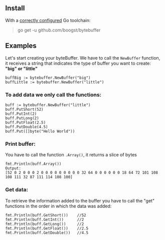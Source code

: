 ## Install

With a  [correctly configured](https://golang.org/doc/install#testing)  Go toolchain:

> go get -u github.com/boogst/bytebuffer

## Examples
  
 Let's start creating your byteBuffer.  We have to call the `NewBuffer` function, it receives a string that indicates the type of buffer you want to create: **"big" or "little"**

    buffBig := bytebuffer.NewBuffer("big")
    buffLittle := bytebuffer.NewBuffer("little")
   
     

### To add data we only call the functions:

    buff := bytebuffer.NewBuffer("little")
    buff.PutShort(52)
    buff.PutInt(2)
    buff.PutLong(2)
    buff.PutFloat(2.5)
    buff.PutDouble(4.5)
    buff.Put([]byte("Hello World"))
   
 
   ###   Print buffer:
You have to call the function `.Array()`, it returns a slice of bytes
	
	fmt.Println(buff.Array())
	Output:
	[52 0 2 0 0 0 2 0 0 0 0 0 0 0 0 0 32 64 0 0 0 0 0 0 18 64 72 101 108 108 111 32 87 111 114 108 100]

### Get data:
To retrieve the information added to the buffer you have to call the "get" functions in the order in which the data was added:

    fmt.Println(buff.GetShort()) 	//52
    fmt.Println(buff.GetInt())   	//2
    fmt.Println(buff.GetLong())  	//2
    fmt.Println(buff.GetFloat()) 	//2.5
    fmt.Println(buff.GetDouble())	//4.5
   